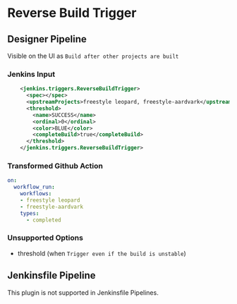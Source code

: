 # Reverse Build Trigger

## Designer Pipeline

Visible on the UI as `Build after other projects are built`

### Jenkins Input

```xml
    <jenkins.triggers.ReverseBuildTrigger>
      <spec></spec>
      <upstreamProjects>freestyle leopard, freestyle-aardvark</upstreamProjects>
      <threshold>
        <name>SUCCESS</name>
        <ordinal>0</ordinal>
        <color>BLUE</color>
        <completeBuild>true</completeBuild>
      </threshold>
    </jenkins.triggers.ReverseBuildTrigger>
```

### Transformed Github Action

```yaml
on:
  workflow_run:
    workflows:
    - freestyle leopard
    - freestyle-aardvark
    types:
      - completed
```

### Unsupported Options

- threshold (when `Trigger even if the build is unstable`)

## Jenkinsfile Pipeline

This plugin is not supported in Jenkinsfile Pipelines.
